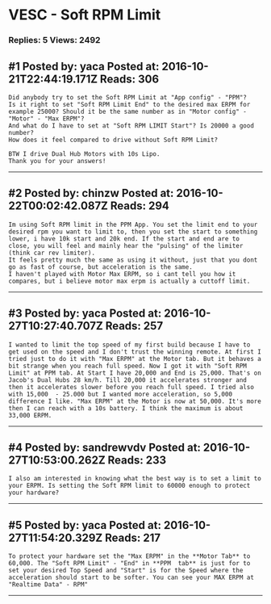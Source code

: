 # VESC - Soft RPM Limit

### Replies: 5 Views: 2492

## \#1 Posted by: yaca Posted at: 2016-10-21T22:44:19.171Z Reads: 306

```
Did anybody try to set the Soft RPM Limit at "App config" - "PPM"?
Is it right to set "Soft RPM Limit End" to the desired max ERPM for example 25000? Should it be the same number as in "Motor config" - "Motor" - "Max ERPM"?
And what do I have to set at "Soft RPM LIMIT Start"? Is 20000 a good number?
How does it feel compared to drive without Soft RPM Limit?

BTW I drive Dual Hub Motors with 10s Lipo.
Thank you for your answers!
```

---
## \#2 Posted by: chinzw Posted at: 2016-10-22T00:02:42.087Z Reads: 294

```
Im using Soft RPM limit in the PPM App. You set the limit end to your desired rpm you want to limit to, then you set the start to something lower, i have 10k start and 20k end. If the start and end are to close, you will feel and mainly hear the "pulsing" of the limiter (think car rev limiter).
It feels pretty much the same as using it without, just that you dont go as fast of course, but acceleration is the same.
I haven't played with Motor Max ERPM, so i cant tell you how it compares, but i believe motor max erpm is actually a cuttoff limit.
```

---
## \#3 Posted by: yaca Posted at: 2016-10-27T10:27:40.707Z Reads: 257

```
I wanted to limit the top speed of my first build because I have to get used on the speed and I don't trust the winning remote. At first I tried just to do it with "Max ERPM" at the Motor tab. But it behaves a bit strange when you reach full speed. Now I got it with "Soft RPM Limit" at PPM tab. At Start I have 20,000 and End is 25,000. That's on Jacob's Dual Hubs 28 km/h. Till 20,000 it accelerates stronger and then it accelerates slower before you reach full speed. I tried also with 15,000  - 25.000 but I wanted more acceleration, so 5,000 difference I like. "Max ERPM" at the Motor is now at 50,000. It's more then I can reach with a 10s battery. I think the maximum is about 33,000 ERPM.
```

---
## \#4 Posted by: sandrewvdv Posted at: 2016-10-27T10:53:00.262Z Reads: 233

```
I also am interested in knowing what the best way is to set a limit to your ERPM. Is setting the Soft RPM limit to 60000 enough to protect your hardware?
```

---
## \#5 Posted by: yaca Posted at: 2016-10-27T11:54:20.329Z Reads: 217

```
To protect your hardware set the "Max ERPM" in the **Motor Tab** to 60,000. The "Soft RPM Limit" - "End" in **PPM  tab** is just for to set your desired Top Speed and "Start" is for the Speed where the acceleration should start to be softer. You can see your MAX ERPM at "Realtime Data" - RPM"
```

---
